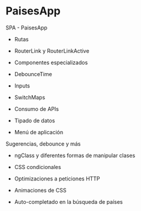 # PaisesApp

SPA - PaisesApp

- Rutas

- RouterLink y RouterLinkActive

- Componentes especializados

- DebounceTime

- Inputs

- SwitchMaps

- Consumo de APIs

- Tipado de datos

- Menú de aplicación

Sugerencias, debounce y más

- ngClass y diferentes formas de manipular clases

- CSS condicionales

- Optimizaciones a peticiones HTTP

- Animaciones de CSS

- Auto-completado en la búsqueda de países
